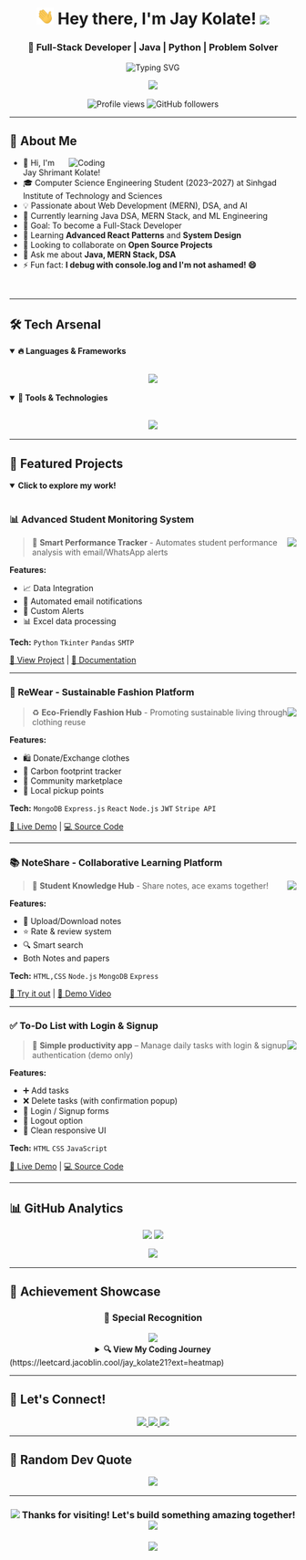 <h1 align="center">
  <img src="https://raw.githubusercontent.com/ABSphreak/ABSphreak/master/gifs/Hi.gif" width="30px"> Hey there, I'm Jay Kolate!
  <img src="https://media.giphy.com/media/hvRJCLFzcasrR4ia7z/giphy.gif" width="30px">
</h1>

<h3 align="center">🚀 Full-Stack Developer | Java | Python | Problem Solver</h3>

<p align="center">
  <img src="https://readme-typing-svg.herokuapp.com?font=Fira+Code&pause=1000&color=2E9EF7&center=true&vCenter=true&width=435&lines=Building+scalable+web+applications;Solving+problems+with+code;Always+learning%2C+always+growing" alt="Typing SVG" />
</p>

<p align="center">
  <img src="https://media.giphy.com/media/qgQUggAC3Pfv687qPC/giphy.gif" width="300" />
</p>

<p align="center">
  <img src="https://komarev.com/ghpvc/?username=JayKolate&label=Profile%20views&color=0e75b6&style=flat" alt="Profile views" />
  <img src="https://img.shields.io/github/followers/JayKolate?label=Followers&style=social" alt="GitHub followers" />
</p>

---

## 💫 About Me

<img align="right" alt="Coding" width="400" src="https://cdn.dribbble.com/users/1162077/screenshots/3848914/programmer.gif">

- 👋 Hi, I'm Jay Shrimant Kolate!  
- 🎓 Computer Science Engineering Student (2023–2027) at Sinhgad Institute of Technology and Sciences  
- 💡 Passionate about Web Development (MERN), DSA, and AI  
- 🚀 Currently learning Java DSA, MERN Stack, and ML Engineering  
- 🎯 Goal: To become a Full-Stack Developer  
- 🌱 Learning **Advanced React Patterns** and **System Design**
- 👯 Looking to collaborate on **Open Source Projects**
- 💬 Ask me about **Java, MERN Stack, DSA**
- ⚡ Fun fact: **I debug with console.log and I'm not ashamed! 😄**

<br clear="both">

---

## 🛠️ Tech Arsenal

<details open>
<summary><b>🔥 Languages & Frameworks</b></summary>
<br>

<p align="center">
  <img src="https://skillicons.dev/icons?i=java,js,python,react,nodejs,express,mongodb,html,css,bootstrap" />
</p>

</details>

<details open>
<summary><b>🔧 Tools & Technologies</b></summary>
<br>

<p align="center">
  <img src="https://skillicons.dev/icons?i=git,github,vscode,firebase,mysql,vercel,netlify" />
</p>

</details>

---

## 🚀 Featured Projects

<details open>
<summary><b>Click to explore my work!</b></summary>
<br>

### 📊 Advanced Student Monitoring System
<img align="right" src="https://img.shields.io/badge/Python-FFD43B?style=for-the-badge&logo=python&logoColor=blue" />

> 🎯 **Smart Performance Tracker** - Automates student performance analysis with email/WhatsApp alerts

**Features:**
- 📈 Data Integration
- 📧 Automated email notifications
- 📱 Custom Alerts
- 📊 Excel data processing

**Tech:** `Python` `Tkinter` `Pandas` `SMTP` 

[🔗 View Project](#) | [📝 Documentation](https://drive.google.com/file/d/1zQJfDUogGDRSEm8IMY3YyXyhLW52tylw/view?usp=sharing)

---

### 👕 ReWear - Sustainable Fashion Platform
<img align="right" src="https://img.shields.io/badge/MERN-success?style=for-the-badge&logo=mongodb&logoColor=white" />

> ♻️ **Eco-Friendly Fashion Hub** - Promoting sustainable living through clothing reuse

**Features:**
- 🛍️ Donate/Exchange clothes
- 🌱 Carbon footprint tracker
- 👥 Community marketplace
- 📍 Local pickup points

**Tech:** `MongoDB` `Express.js` `React` `Node.js` `JWT` `Stripe API`

[🔗 Live Demo](#) | [💻 Source Code](#)

---

### 📚 NoteShare - Collaborative Learning Platform
<img align="right" src="https://img.shields.io/badge/MERN-success?style=for-the-badge&logo=mongodb&logoColor=white" />

> 📖 **Student Knowledge Hub** - Share notes, ace exams together!

**Features:**
- 📝 Upload/Download notes
- ⭐ Rate & review system
- 🔍 Smart search
-   Both Notes and papers

**Tech:** `HTML,CSS` `Node.js` `MongoDB` `Express` 

[🔗 Try it out](#) | [🎥 Demo Video](#)

</details>

---
### ✅ To-Do List with Login & Signup
<img align="right" src="https://img.shields.io/badge/HTML-CSS-JS-orange?style=for-the-badge&logo=javascript&logoColor=white" />

> 📝 **Simple productivity app** – Manage daily tasks with login & signup authentication (demo only)

**Features:**
- ➕ Add tasks
- ❌ Delete tasks (with confirmation popup)
- 🔑 Login / Signup forms
- 🚪 Logout option
- 🎨 Clean responsive UI

**Tech:** `HTML` `CSS` `JavaScript`

[🔗 Live Demo](#) | [💻 Source Code](https://github.com/JayKolate/todo-list-app)

---

## 📊 GitHub Analytics

<p align="center">
  <img width="49%" src="https://github-readme-stats.vercel.app/api?username=JayKolate&show_icons=true&theme=tokyonight&hide_border=true" />
  <img width="49%" src="https://github-readme-streak-stats.herokuapp.com/?user=JayKolate&theme=tokyonight&hide_border=true" />
</p>

<p align="center">
  <img src="https://github-readme-activity-graph.vercel.app/graph?username=JayKolate&theme=tokyo-night&hide_border=true" />
</p>

---



## 🏅 Achievement Showcase

<div align="center">
  
### 🎊 Special Recognition

<img src="https://img.shields.io/badge/🏆_LeetCode_50_Days_Badge-Earned_2025-gold?style=for-the-badge&labelColor=black&logo=leetcode" />

<details>
<summary><b>🔍 View My Coding Journey</b></summary>
<br>

- 🔥 **50 Days Badge**: Solved problems for 50 consecutive days
- 📈 **Total Problems**: 100+ solved across all difficulty levels
- 💪 **Strengths**: Arrays, Dynamic Programming, Trees
- 🎯 **Current Focus**: System Design & Advanced Algorithms

</details>

</div>
<!-- Or create a dedicated LeetCode section -->
 (https://leetcard.jacoblin.cool/jay_kolate21?ext=heatmap)

---

## 🤝 Let's Connect!

<p align="center">
  <a href="https://www.linkedin.com/in/jay-kolate-b97753304/">
    <img src="https://img.shields.io/badge/LinkedIn-0077B5?style=for-the-badge&logo=linkedin&logoColor=white" />
  </a>
  <a href="mailto:jaykolate529@gmail.com">
    <img src="https://img.shields.io/badge/Gmail-D14836?style=for-the-badge&logo=gmail&logoColor=white" />
  </a>
  <a href="https://github.com/JayKolate">
    <img src="https://img.shields.io/badge/GitHub-100000?style=for-the-badge&logo=github&logoColor=white" />
  </a>
</p>

---

## 💭 Random Dev Quote

<p align="center">
  <img src="https://quotes-github-readme.vercel.app/api?type=horizontal&theme=tokyonight" />
</p>

---

<h3 align="center">
  <img src="https://media.giphy.com/media/LnQjpWaON8nhr21vNW/giphy.gif" width="30"> 
  Thanks for visiting! Let's build something amazing together!
  <img src="https://media.giphy.com/media/LnQjpWaON8nhr21vNW/giphy.gif" width="30">
</h3>

<p align="center">
  <img src="https://capsule-render.vercel.app/api?type=waving&color=gradient&height=100&section=footer" />
</p>

